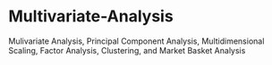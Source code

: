 # Multivariate-Analysis
Mulivariate Analysis, Principal Component Analysis, Multidimensional Scaling, Factor Analysis, Clustering, and Market Basket Analysis
